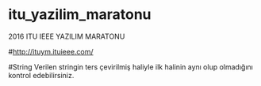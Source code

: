 # itu_yazilim_maratonu
2016 ITU IEEE YAZILIM MARATONU

#http://ituym.ituieee.com/




#String
Verilen stringin ters çevirilmiş haliyle ilk halinin aynı olup olmadığını kontrol edebilirsiniz.






